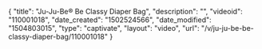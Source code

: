 {
    "title": "Ju-Ju-Be&reg; Be Classy Diaper Bag",
    "description": "",
    "videoid": "110001018",
    "date_created": "1502524566",
    "date_modified": "1504803015",
    "type": "captivate",
    "layout": "video",
    "url": "\/v\/ju-ju-be-be-classy-diaper-bag\/110001018"
}